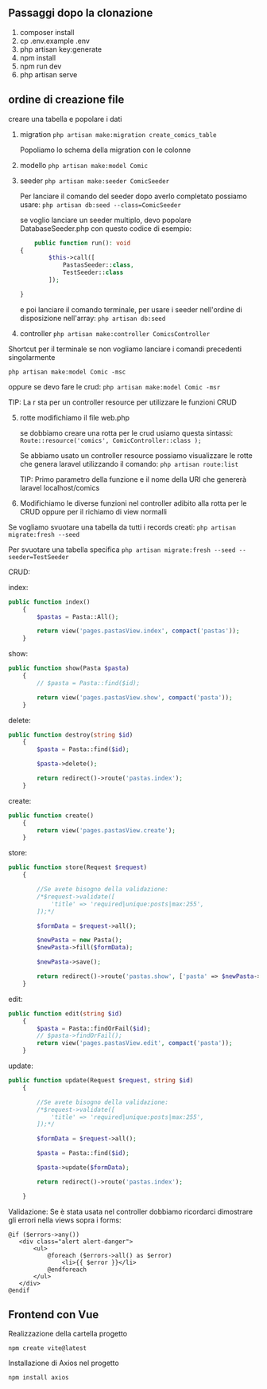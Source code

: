 ## Passaggi dopo la clonazione

1. composer install
2. cp .env.example .env
3. php artisan key:generate
4. npm install
5. npm run dev
6. php artisan serve



## ordine di creazione file

creare una tabella e popolare i dati
1. migration
    ```php artisan make:migration create_comics_table```

    Popoliamo lo schema della migration con le colonne

2. modello
    ```php artisan make:model Comic```
3. seeder
    ```php artisan make:seeder ComicSeeder```

    Per lanciare il comando del seeder dopo averlo completato possiamo usare: 
    ```php artisan db:seed --class=ComicSeeder```

    se voglio lanciare un seeder multiplo, devo popolare DatabaseSeeder.php con questo codice di esempio:
    ```php
        public function run(): void
    {
            $this->call([
                PastasSeeder::class,
                TestSeeder::class
            ]);

    }
    ```

    e poi lanciare il comando terminale, per usare i seeder nell'ordine di disposizione nell'array:
    ```php artisan db:seed ```

4. controller
    ```php artisan make:controller ComicsController```

Shortcut per il terminale se non vogliamo lanciare i comandi precedenti singolarmente

```php artisan make:model Comic -msc```

oppure se devo fare le crud:
```php artisan make:model Comic -msr```

TIP: La r sta per un controller resource per utilizzare le funzioni CRUD

5. rotte
    modifichiamo il file web.php

    se dobbiamo creare una rotta per le crud usiamo questa sintassi:
    ```Route::resource('comics', ComicController::class );```

    Se abbiamo usato un controller resource possiamo visualizzare le rotte che genera laravel utilizzando il comando:
    ```php artisan route:list```

    TIP: Primo parametro della funzione e il nome della URI che genererà laravel 
    localhost/comics

6. Modifichiamo le diverse funzioni nel controller adibito alla rotta per le CRUD oppure per il richiamo di view normalli

Se vogliamo svuotare una tabella da tutti i records creati:
```php artisan migrate:fresh --seed```

Per svuotare una tabella specifica
```php artisan migrate:fresh --seed --seeder=TestSeeder```


CRUD:

index:
```php
public function index()
    {
        $pastas = Pasta::All();

        return view('pages.pastasView.index', compact('pastas'));
    }
```

show:
```php
public function show(Pasta $pasta)
    {
        // $pasta = Pasta::find($id);

        return view('pages.pastasView.show', compact('pasta'));
    }
```

delete:
```php
public function destroy(string $id)
    {
        $pasta = Pasta::find($id);

        $pasta->delete();

        return redirect()->route('pastas.index');
    }
```

create:
```php
public function create()
    {
        return view('pages.pastasView.create');
    }
```
store:
```php
public function store(Request $request)
    {

        //Se avete bisogno della validazione:
        /*$request->validate([
            'title' => 'required|unique:posts|max:255',
        ]);*/

        $formData = $request->all();

        $newPasta = new Pasta();
        $newPasta->fill($formData);

        $newPasta->save();

        return redirect()->route('pastas.show', ['pasta' => $newPasta->id]);
    }
```

edit:
```php
public function edit(string $id)
    {
        $pasta = Pasta::findOrFail($id);
        // $pasta->findOrFail();
        return view('pages.pastasView.edit', compact('pasta'));
    }
```

update:
```php
public function update(Request $request, string $id)
    {

        //Se avete bisogno della validazione:
        /*$request->validate([
            'title' => 'required|unique:posts|max:255',
        ]);*/

        $formData = $request->all();

        $pasta = Pasta::find($id);

        $pasta->update($formData);

        return redirect()->route('pastas.index');

    }
```

Validazione:
Se è stata usata nel controller dobbiamo ricordarci dimostrare gli errori nella views sopra i forms:

```	
@if ($errors->any())
   <div class="alert alert-danger">
       <ul>
           @foreach ($errors->all() as $error)
               <li>{{ $error }}</li>
           @endforeach
       </ul>
   </div>
@endif
```


## Frontend con Vue

Realizzazione della cartella progetto

```shell
npm create vite@latest
```

Installazione di Axios nel progetto

```shell
npm install axios
```


